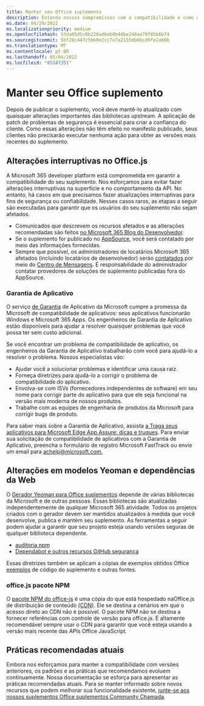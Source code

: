 ```yaml
---
title: Manter seu Office suplemento
description: Entenda nossos compromissos com a compatibilidade e como manter seu suplemento atualizado.
ms.date: 04/29/2022
ms.localizationpriority: medium
ms.openlocfilehash: 55da05d5c0b220adbeb0b4dbe248aa79f05b6b74
ms.sourcegitcommit: 5bf28c447c5b60e2cc7e7a2155db66cd9fe2ab6b
ms.translationtype: MT
ms.contentlocale: pt-BR
ms.lasthandoff: 05/04/2022
ms.locfileid: "65187351"
---
```

# <a name="maintain-your-office-add-in"></a>Manter seu Office suplemento

Depois de publicar o suplemento, você deve mantê-lo atualizado com quaisquer alterações importantes das bibliotecas upstream. A aplicação de patch de problemas de segurança é essencial para criar a confiança do cliente. Como essas alterações não têm efeito no manifesto publicado, seus clientes não precisarão executar nenhuma ação para obter as versões mais recentes do suplemento.

## <a name="breaking-changes-in-officejs"></a>Alterações interruptivas no Office.js

A Microsoft 365 developer platform está comprometida em garantir a compatibilidade do seu suplemento. Nos esforçamos para evitar fazer alterações interruptivas na superfície e no comportamento da API. No entanto, há casos em que precisamos fazer atualizações interruptivas para fins de segurança ou confiabilidade. Nesses casos raros, as etapas a seguir são executadas para garantir que os usuários do seu suplemento não sejam afetados.

- Comunicados que descrevem os recursos afetados e as alterações recomendadas são feitos [no Microsoft 365 Blog do Desenvolvedor](https://devblogs.microsoft.com/microsoft365dev/).
- Se o suplemento for publicado no [AppSource](/office/dev/store/submit-to-appsource-via-partner-center), você será contatado por meio das informações fornecidas.
- Sempre que possível, os administradores de locatários Microsoft 365 afetados (incluindo locatários de desenvolvedor) serão [contatados](https://developer.microsoft.com/microsoft-365/dev-program) por meio do [Centro de Mensagens](/microsoft-365/admin/manage/message-center). É responsabilidade do administrador contatar provedores de soluções de suplemento publicadas fora do AppSource.

### <a name="app-assure"></a>Garantia de Aplicativo

O serviço [de Garantia](https://www.microsoft.com/fasttrack/microsoft-365/app-assure) de Aplicativo da Microsoft cumpre a promessa da Microsoft de compatibilidade de aplicativos: seus aplicativos funcionarão Windows e Microsoft 365 Apps. Os engenheiros de Garantia de Aplicativo estão disponíveis para ajudar a resolver quaisquer problemas que você possa ter sem custo adicional.

Se você encontrar um problema de compatibilidade de aplicativo, os engenheiros da Garantia de Aplicativo trabalharão com você para ajudá-lo a resolver o problema. Nossos especialistas vão:

- Ajudar você a solucionar problemas e identificar uma causa raiz.
- Forneça diretrizes para ajudá-lo a corrigir o problema de compatibilidade do aplicativo.
- Envolva-se com ISVs (fornecedores independentes de software) em seu nome para corrigir parte do aplicativo para que ele seja funcional na versão mais moderna de nossos produtos.
- Trabalhe com as equipes de engenharia de produtos da Microsoft para corrigir bugs de produto.

Para saber mais sobre a Garantia de Aplicativo, assista [a Traga seus aplicativos para Microsoft Edge App Assure: dicas e truques](https://techcommunity.microsoft.com/t5/video-hub/bring-your-apps-to-microsoft-edge-with-app-assure-tips-and/ba-p/2167619). Para enviar sua solicitação de compatibilidade de aplicativos com a Garantia de [](https://aka.ms/AppAssureRequest) Aplicativo, preencha o formulário de registro Microsoft FastTrack ou envie um email para [achelp@microsoft.com.](mailto:achelp@microsoft.com)

## <a name="changes-to-yeoman-templates-and-web-dependencies"></a>Alterações em modelos Yeoman e dependências da Web

O [Gerador Yeoman para Office suplementos](../develop/yeoman-generator-overview.md) depende de várias bibliotecas da Microsoft e de outras pessoas. Essas bibliotecas são atualizadas independentemente de qualquer Microsoft 365 atividade. Todos os projetos criados com o gerador devem ser mantidos atualizados à medida que você desenvolve, publica e mantém seu suplemento. As ferramentas a seguir podem ajudar a garantir que seu projeto esteja usando versões seguras de qualquer biblioteca dependente.

- [auditoria npm](https://docs.npmjs.com/cli/v6/commands/npm-audit/)
- [Dependabot e outros recursos GitHub segurança](https://github.com/features/security)

Essas diretrizes também se aplicam a cópias de exemplos obtidos Office [exemplos](https://github.com/OfficeDev/Office-Add-in-samples) de código do suplemento e outras fontes.

### <a name="officejs-npm-package"></a>office.js pacote NPM

O [pacote NPM do office-js](https://www.npmjs.com/package/@microsoft/office-js) é uma cópia do que está hospedado naOffice.js de distribuição de conteúdo [ (CDN)](../develop/understanding-the-javascript-api-for-office.md#accessing-the-office-javascript-api-library). Ele se destina a cenários em que o acesso direto ao CDN não é possível. O pacote NPM não se destina a fornecer referências com controle de versão para office.js. É altamente recomendável sempre usar o CDN para garantir que você esteja usando a versão mais recente das APIs Office JavaScript.

## <a name="current-best-practices"></a>Práticas recomendadas atuais

Embora nos esforçamos para manter a compatibilidade com versões anteriores, os padrões e as práticas que recomendamos evoluem continuamente. Nossa documentação se esforça para apresentar as práticas recomendadas atuais. Para se manter informado sobre novos recursos que podem melhorar sua funcionalidade existente, [junte-se aos nossos suplementos Office suplementos Community Chamada](../overview/office-add-ins-community-call.md).
